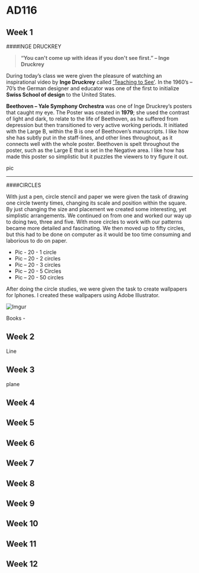 AD116
======


Week 1
-------

####INGE DRUCKREY

>**“You can't come up with ideas if you don't see first.” – Inge Druckrey**

During today’s class we were given the pleasure of watching an inspirational video by **Inge Druckrey** called ['Teaching to See'](https://www.youtube.com/watch?v=ldSkPqZKBl0). In the 1960’s – 70’s the German designer and educator was one of the first to initialize **Swiss School of design** to the United States.

**Beethoven – Yale Symphony Orchestra** was one of Inge Druckrey’s posters that caught my eye. The Poster was created in **1979**; she used the contrast of light and dark, to relate to the life of Beethoven, as he suffered from depression but then transitioned to very active working periods. It initiated with the Large B, within the B is one of Beethoven’s manuscripts. I like how she has subtly put in the staff-lines, and other lines throughout, as it connects well with the whole poster. Beethoven is spelt throughout the poster, such as the Large E that is set in the Negative area. I like how has made this poster so simplistic but it puzzles the viewers to try figure it out.

pic

****
####CIRCLES

With just a pen, circle stencil and paper we were given the task of drawing one circle twenty times, changing its scale and position within the square. By just changing the size and placement we created some interesting, yet simplistic arrangements. We continued on from one and worked our way up to doing two, three and five. With more circles to work with our patterns became more detailed and fascinating. We then moved up to fifty circles, but this had to be done on computer as it would be too time consuming and laborious to do on paper.

* Pic - 20 - 1 circle
* Pic – 20 - 2 circles
* Pic – 20 - 3 circles
* Pic – 20 - 5 Circles
* Pic – 20 - 50 circles

After doing the circle studies, we were given the task to create wallpapers for Iphones. I created these wallpapers using Adobe Illustrator.

![Imgur](http://i.imgur.com/fRUxasz.jpg)

Books -


Week 2
-------

Line

Week 3
-------


plane


Week 4
-------

Week 5
-------

Week 6
-------

Week 7
-------

Week 8
-------

Week 9
-------

Week 10
-------

Week 11
-------

Week 12
-------
